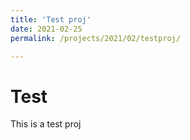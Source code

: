 ```yaml
---
title: 'Test proj'
date: 2021-02-25
permalink: /projects/2021/02/testproj/

---
```



# Test

This is a test proj

